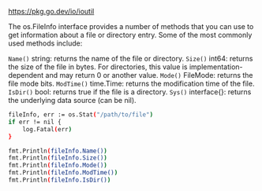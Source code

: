 https://pkg.go.dev/io/ioutil

The os.FileInfo interface provides a number of methods that you can use to get information about a file or directory entry. Some of the most commonly used methods include:

`Name()` string: returns the name of the file or directory.
`Size()` int64: returns the size of the file in bytes. For directories, this value is implementation-dependent and may return 0 or another value.
`Mode()` FileMode: returns the file mode bits.
`ModTime()` time.Time: returns the modification time of the file.
`IsDir()` bool: returns true if the file is a directory.
`Sys()` interface{}: returns the underlying data source (can be nil).

```sh
fileInfo, err := os.Stat("/path/to/file")
if err != nil {
    log.Fatal(err)
}

fmt.Println(fileInfo.Name())
fmt.Println(fileInfo.Size())
fmt.Println(fileInfo.Mode())
fmt.Println(fileInfo.ModTime())
fmt.Println(fileInfo.IsDir())


```